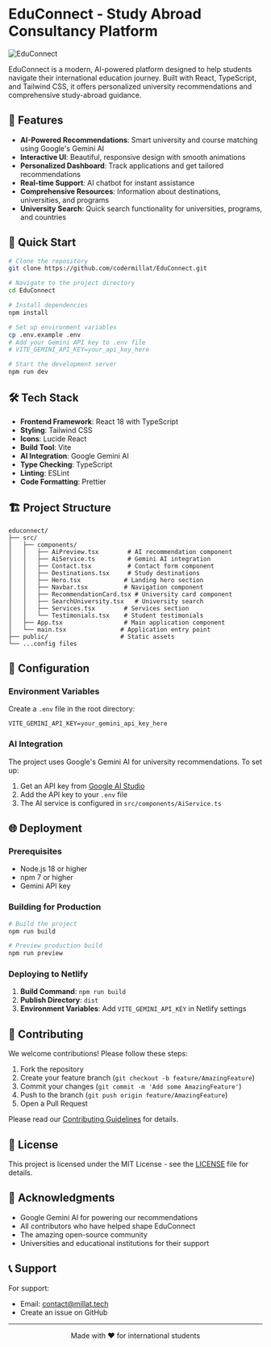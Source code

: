 # EduConnect - Study Abroad Consultancy Platform

![EduConnect](https://images.unsplash.com/photo-1523050854058-8df90110c9f1?auto=format&fit=crop&q=80&w=1200)

EduConnect is a modern, AI-powered platform designed to help students navigate their international education journey. Built with React, TypeScript, and Tailwind CSS, it offers personalized university recommendations and comprehensive study-abroad guidance.

## 🌟 Features

- **AI-Powered Recommendations**: Smart university and course matching using Google's Gemini AI
- **Interactive UI**: Beautiful, responsive design with smooth animations
- **Personalized Dashboard**: Track applications and get tailored recommendations
- **Real-time Support**: AI chatbot for instant assistance
- **Comprehensive Resources**: Information about destinations, universities, and programs
- **University Search**: Quick search functionality for universities, programs, and countries

## 🚀 Quick Start

```bash
# Clone the repository
git clone https://github.com/codermillat/EduConnect.git

# Navigate to the project directory
cd EduConnect

# Install dependencies
npm install

# Set up environment variables
cp .env.example .env
# Add your Gemini API key to .env file
# VITE_GEMINI_API_KEY=your_api_key_here

# Start the development server
npm run dev
```

## 🛠️ Tech Stack

- **Frontend Framework**: React 18 with TypeScript
- **Styling**: Tailwind CSS
- **Icons**: Lucide React
- **Build Tool**: Vite
- **AI Integration**: Google Gemini AI
- **Type Checking**: TypeScript
- **Linting**: ESLint
- **Code Formatting**: Prettier

## 🏗️ Project Structure

```
educonnect/
├── src/
│   ├── components/
│   │   ├── AiPreview.tsx        # AI recommendation component
│   │   ├── AiService.ts         # Gemini AI integration
│   │   ├── Contact.tsx          # Contact form component
│   │   ├── Destinations.tsx     # Study destinations
│   │   ├── Hero.tsx            # Landing hero section
│   │   ├── Navbar.tsx          # Navigation component
│   │   ├── RecommendationCard.tsx # University card component
│   │   ├── SearchUniversity.tsx   # University search
│   │   ├── Services.tsx        # Services section
│   │   └── Testimonials.tsx    # Student testimonials
│   ├── App.tsx                 # Main application component
│   └── main.tsx               # Application entry point
├── public/                    # Static assets
└── ...config files
```

## 🔧 Configuration

### Environment Variables

Create a `.env` file in the root directory:

```env
VITE_GEMINI_API_KEY=your_gemini_api_key_here
```

### AI Integration

The project uses Google's Gemini AI for university recommendations. To set up:

1. Get an API key from [Google AI Studio](https://makersuite.google.com/app/apikey)
2. Add the API key to your `.env` file
3. The AI service is configured in `src/components/AiService.ts`

## 🌐 Deployment

### Prerequisites

- Node.js 18 or higher
- npm 7 or higher
- Gemini API key

### Building for Production

```bash
# Build the project
npm run build

# Preview production build
npm run preview
```

### Deploying to Netlify

1. **Build Command**: `npm run build`
2. **Publish Directory**: `dist`
3. **Environment Variables**: Add `VITE_GEMINI_API_KEY` in Netlify settings

## 🤝 Contributing

We welcome contributions! Please follow these steps:

1. Fork the repository
2. Create your feature branch (`git checkout -b feature/AmazingFeature`)
3. Commit your changes (`git commit -m 'Add some AmazingFeature'`)
4. Push to the branch (`git push origin feature/AmazingFeature`)
5. Open a Pull Request

Please read our [Contributing Guidelines](CONTRIBUTING.md) for details.

## 📝 License

This project is licensed under the MIT License - see the [LICENSE](LICENSE) file for details.

## 🙏 Acknowledgments

- Google Gemini AI for powering our recommendations
- All contributors who have helped shape EduConnect
- The amazing open-source community
- Universities and educational institutions for their support

## 📞 Support

For support:
- Email: contact@millat.tech
- Create an issue on GitHub

---

<p align="center">Made with ❤️ for international students</p>

